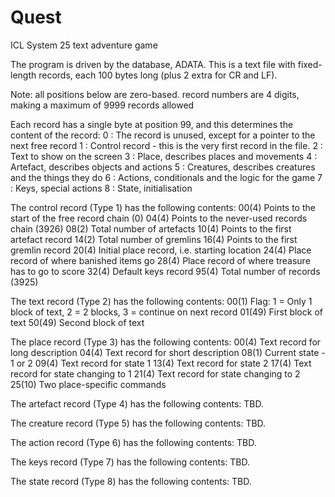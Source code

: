 # Quest
ICL System 25 text adventure game


The program is driven by the database, ADATA. This is a text file with
fixed-length records, each 100 bytes long (plus 2 extra for CR and LF).

Note: 
   all positions below are zero-based.
   record numbers are 4 digits, making a maximum of 9999 records allowed

Each record has a single byte at position 99, and this determines the content
of the record:
    0 : The record is unused, except for a pointer to the next free record
    1 : Control record - this is the very first record in the file.
    2 : Text to show on the screen
    3 : Place, describes places and movements
    4 : Artefact, describes objects and actions
    5 : Creatures, describes creatures and the things they do
    6 : Actions, conditionals and the logic for the game
    7 : Keys, special actions
    8 : State, initialisation

The control record (Type 1) has the following contents:
    00(4)  Points to the start of the free record chain (0)
    04(4)  Points to the never-used records chain (3926)
    08(2)  Total number of artefacts
    10(4)  Points to the first artefact record
    14(2)  Total number of gremlins
    16(4)  Points to the first gremlin record
    20(4)  Initial place record, i.e. starting location
    24(4)  Place record of where banished items go
    28(4)  Place record of where treasure has to go to score
    32(4)  Default keys record
    95(4)  Total number of records (3925)

The text record (Type 2) has the following contents:
    00(1)  Flag: 1 = Only 1 block of text, 2 = 2 blocks, 3 = continue on next record
    01(49) First block of text
    50(49) Second block of text

The place record (Type 3) has the following contents:
    00(4)  Text record for long description
    04(4)  Text record for short description
    08(1)  Current state - 1 or 2
    09(4)  Text record for state 1
    13(4)  Text record for state 2
    17(4)  Text record for state changing to 1
    21(4)  Text record for state changing to 2
    25(10) Two place-specific commands


The artefact record (Type 4) has the following contents:
    TBD.
    
The creature record (Type 5) has the following contents:
    TBD.
    
The action record (Type 6) has the following contents:
    TBD.
    
The keys record (Type 7) has the following contents:
    TBD.
    
The state record (Type 8) has the following contents:
    TBD.
    

